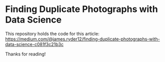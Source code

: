 # Finding Duplicate Photographs with Data Science

This repository holds the code for this article: 
https://medium.com/@james.ryder12/finding-duplicate-photographs-with-data-science-c081f3c21b3c

Thanks for reading!
